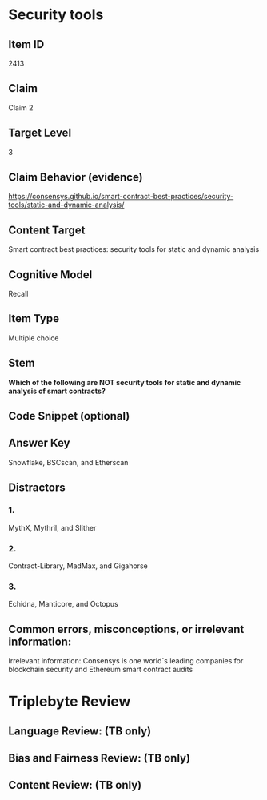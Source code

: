 # Security tools

## Item ID
2413

## Claim
Claim 2

## Target Level
3

## Claim Behavior (evidence)
https://consensys.github.io/smart-contract-best-practices/security-tools/static-and-dynamic-analysis/

## Content Target
Smart contract best practices: security tools for static and dynamic analysis 

## Cognitive Model
Recall

## Item Type
Multiple choice

## Stem
**Which of the following are NOT security tools for static and dynamic analysis of smart contracts?**

## Code Snippet (optional)

## Answer Key
Snowflake, BSCscan, and Etherscan

## Distractors
### 1.
MythX, Mythril, and Slither

### 2.
Contract-Library, MadMax, and Gigahorse

### 3.
Echidna, Manticore, and Octopus

## Common errors, misconceptions, or irrelevant information:
Irrelevant information:  Consensys is one world´s leading companies for blockchain security and Ethereum smart contract audits

# Triplebyte Review

## Language Review: (TB only)

## Bias and Fairness Review: (TB only)

## Content Review: (TB only)
